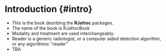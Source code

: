 # Introduction {#intro}

* This is the book desribing the __RJafroc__ packages.
* The name of the book is RJafrocBook
* Modality and treatment are used interchangeably.
* Reader is a generic radiologist, or a computer aided detection algorithm, or any algorithmic "reader"
* TBA
